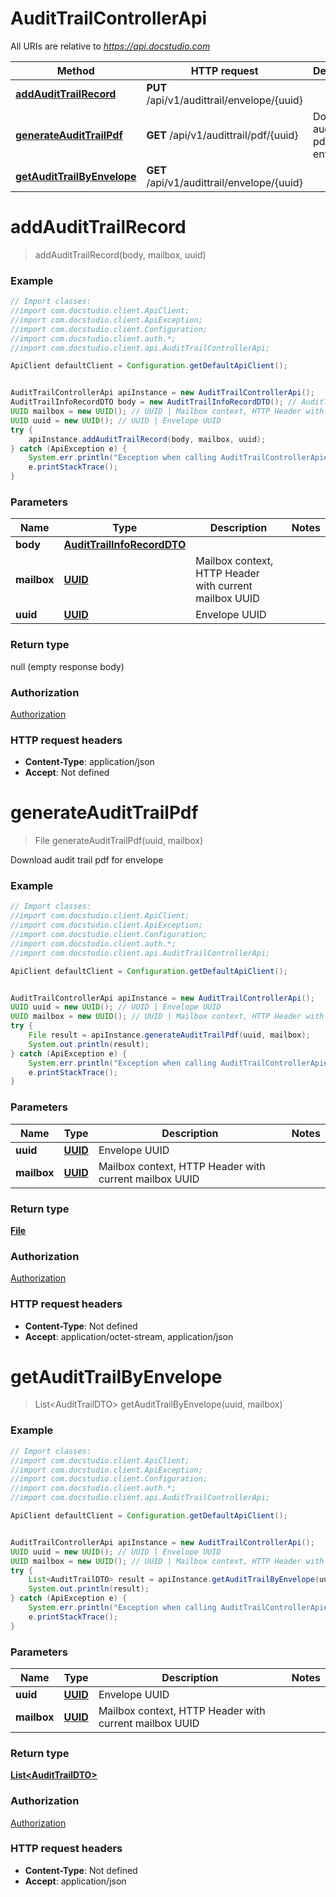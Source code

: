 # AuditTrailControllerApi

All URIs are relative to *https://api.docstudio.com*

Method | HTTP request | Description
------------- | ------------- | -------------
[**addAuditTrailRecord**](AuditTrailControllerApi.md#addAuditTrailRecord) | **PUT** /api/v1/audittrail/envelope/{uuid} | 
[**generateAuditTrailPdf**](AuditTrailControllerApi.md#generateAuditTrailPdf) | **GET** /api/v1/audittrail/pdf/{uuid} | Download audit trail pdf for envelope
[**getAuditTrailByEnvelope**](AuditTrailControllerApi.md#getAuditTrailByEnvelope) | **GET** /api/v1/audittrail/envelope/{uuid} | 

<a name="addAuditTrailRecord"></a>
# **addAuditTrailRecord**
> addAuditTrailRecord(body, mailbox, uuid)



### Example
```java
// Import classes:
//import com.docstudio.client.ApiClient;
//import com.docstudio.client.ApiException;
//import com.docstudio.client.Configuration;
//import com.docstudio.client.auth.*;
//import com.docstudio.client.api.AuditTrailControllerApi;

ApiClient defaultClient = Configuration.getDefaultApiClient();


AuditTrailControllerApi apiInstance = new AuditTrailControllerApi();
AuditTrailInfoRecordDTO body = new AuditTrailInfoRecordDTO(); // AuditTrailInfoRecordDTO | 
UUID mailbox = new UUID(); // UUID | Mailbox context, HTTP Header with current mailbox UUID
UUID uuid = new UUID(); // UUID | Envelope UUID
try {
    apiInstance.addAuditTrailRecord(body, mailbox, uuid);
} catch (ApiException e) {
    System.err.println("Exception when calling AuditTrailControllerApi#addAuditTrailRecord");
    e.printStackTrace();
}
```

### Parameters

Name | Type | Description  | Notes
------------- | ------------- | ------------- | -------------
 **body** | [**AuditTrailInfoRecordDTO**](AuditTrailInfoRecordDTO.md)|  |
 **mailbox** | [**UUID**](.md)| Mailbox context, HTTP Header with current mailbox UUID |
 **uuid** | [**UUID**](.md)| Envelope UUID |

### Return type

null (empty response body)

### Authorization

[Authorization](../README.md#Authorization)

### HTTP request headers

 - **Content-Type**: application/json
 - **Accept**: Not defined

<a name="generateAuditTrailPdf"></a>
# **generateAuditTrailPdf**
> File generateAuditTrailPdf(uuid, mailbox)

Download audit trail pdf for envelope

### Example
```java
// Import classes:
//import com.docstudio.client.ApiClient;
//import com.docstudio.client.ApiException;
//import com.docstudio.client.Configuration;
//import com.docstudio.client.auth.*;
//import com.docstudio.client.api.AuditTrailControllerApi;

ApiClient defaultClient = Configuration.getDefaultApiClient();


AuditTrailControllerApi apiInstance = new AuditTrailControllerApi();
UUID uuid = new UUID(); // UUID | Envelope UUID
UUID mailbox = new UUID(); // UUID | Mailbox context, HTTP Header with current mailbox UUID
try {
    File result = apiInstance.generateAuditTrailPdf(uuid, mailbox);
    System.out.println(result);
} catch (ApiException e) {
    System.err.println("Exception when calling AuditTrailControllerApi#generateAuditTrailPdf");
    e.printStackTrace();
}
```

### Parameters

Name | Type | Description  | Notes
------------- | ------------- | ------------- | -------------
 **uuid** | [**UUID**](.md)| Envelope UUID |
 **mailbox** | [**UUID**](.md)| Mailbox context, HTTP Header with current mailbox UUID |

### Return type

[**File**](File.md)

### Authorization

[Authorization](../README.md#Authorization)

### HTTP request headers

 - **Content-Type**: Not defined
 - **Accept**: application/octet-stream, application/json

<a name="getAuditTrailByEnvelope"></a>
# **getAuditTrailByEnvelope**
> List&lt;AuditTrailDTO&gt; getAuditTrailByEnvelope(uuid, mailbox)



### Example
```java
// Import classes:
//import com.docstudio.client.ApiClient;
//import com.docstudio.client.ApiException;
//import com.docstudio.client.Configuration;
//import com.docstudio.client.auth.*;
//import com.docstudio.client.api.AuditTrailControllerApi;

ApiClient defaultClient = Configuration.getDefaultApiClient();


AuditTrailControllerApi apiInstance = new AuditTrailControllerApi();
UUID uuid = new UUID(); // UUID | Envelope UUID
UUID mailbox = new UUID(); // UUID | Mailbox context, HTTP Header with current mailbox UUID
try {
    List<AuditTrailDTO> result = apiInstance.getAuditTrailByEnvelope(uuid, mailbox);
    System.out.println(result);
} catch (ApiException e) {
    System.err.println("Exception when calling AuditTrailControllerApi#getAuditTrailByEnvelope");
    e.printStackTrace();
}
```

### Parameters

Name | Type | Description  | Notes
------------- | ------------- | ------------- | -------------
 **uuid** | [**UUID**](.md)| Envelope UUID |
 **mailbox** | [**UUID**](.md)| Mailbox context, HTTP Header with current mailbox UUID |

### Return type

[**List&lt;AuditTrailDTO&gt;**](AuditTrailDTO.md)

### Authorization

[Authorization](../README.md#Authorization)

### HTTP request headers

 - **Content-Type**: Not defined
 - **Accept**: application/json

